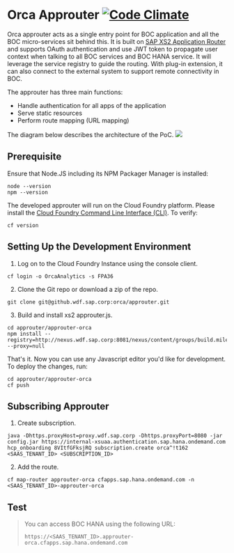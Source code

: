 # Orca Approuter [![Code Climate](https://codeclimate.com/github/cloudfoundry/membrane.png)](https://codeclimate.com/github/cloudfoundry/membrane)

Orca approuter acts as a single entry point for BOC application and all the BOC micro-services sit behind this. It is built on [SAP XS2 Application Router](https://github.wdf.sap.corp/xs2/approuter.js) and supports OAuth authentication and use JWT token to propagate user context when talking to all BOC services and BOC HANA service. It will leverage the service registry to guide the routing. With plug-in extension, it can also connect to the external system to support remote connectivity in BOC. 

The approuter has three main functions:

- Handle authentication for all apps of the application
- Serve static resources
- Perform route mapping (URL mapping)

The diagram below describes the architecture of the PoC.
![](doc/BOC_CF_POC_Architecture.png)

## Prerequisite

Ensure that Node.JS including its NPM Packager Manager is installed:

```
node --version
npm --version
```

The developed approuter will run on the Cloud Foundry platform. Please install the [Cloud Foundry Command Line Interface (CLI)](https://help.cf.sap.hana.ondemand.com/frameset.htm?4ef907afb1254e8286882a2bdef0edf4.html). To verify:

```
cf version
```

## Setting Up the Development Environment

1. Log on to the Cloud Foundry Instance using the console client.
```
cf login -o OrcaAnalytics -s FPA36
```

2. Clone the Git repo or download a zip of the repo.
```
git clone git@github.wdf.sap.corp:orca/approuter.git
```

3. Build and install xs2 approuter.js.
```
cd approuter/approuter-orca
npm install --registry=http://nexus.wdf.sap.corp:8081/nexus/content/groups/build.milestones.npm --proxy=null
```
That's it. Now you can use any Javascript editor you'd like for development. To deploy the changes, run:
```
cd approuter/approuter-orca
cf push
```

## Subscribing Approuter

1. Create subscription.
```
java -Dhttps.proxyHost=proxy.wdf.sap.corp -Dhttps.proxyPort=8080 -jar config.jar https://internal-xsuaa.authentication.sap.hana.ondemand.com hcp_onboarding 8VItfGFksjRQ subscription.create orca^!t162 <SAAS_TENANT_ID> <SUBSCRIPTION_ID>
```

2. Add the route.
```
cf map-router approuter-orca cfapps.sap.hana.ondemand.com -n <SAAS_TENANT_ID>-approuter-orca
```

## Test

> You can access BOC HANA using the following URL:
> ```
> https://<SAAS_TENANT_ID>.approuter-orca.cfapps.sap.hana.ondemand.com
> ```



